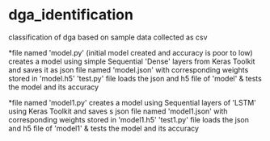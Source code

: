 # dga_identification
classification of dga based on sample data collected as csv

*file named 'model.py' (initial model created and accuracy is poor to low)
 creates a model using simple Sequential 'Dense' layers from Keras Toolkit and saves it as json file named 'model.json' with corresponding weights stored in 'model.h5'
'test.py' file loads the json and h5 file of 'model' & tests the model and its accuracy


*file named 'model1.py'
 creates a model using Sequential layers of 'LSTM' using Keras Toolkit and saves s json file named 'model1.json' with corresponding weights stored in 'model1.h5'
 'test1.py' file loads the json and h5 file of 'model1' & tests the model and its accuracy
